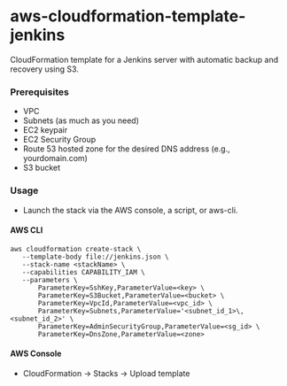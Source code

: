 aws-cloudformation-template-jenkins
===
CloudFormation template for a Jenkins server with automatic backup and recovery using S3.

### Prerequisites
 - VPC
 - Subnets (as much as you need)
 - EC2 keypair
 - EC2 Security Group
 - Route 53 hosted zone for the desired DNS address (e.g., yourdomain.com)
 - S3 bucket

### Usage
 - Launch the stack via the AWS console, a script, or aws-cli.


 #### AWS CLI

 ```
 aws cloudformation create-stack \
    --template-body file://jenkins.json \
    --stack-name <stackName> \
    --capabilities CAPABILITY_IAM \
    --parameters \
        ParameterKey=SshKey,ParameterValue=<key> \
        ParameterKey=S3Bucket,ParameterValue=<bucket> \
        ParameterKey=VpcId,ParameterValue=<vpc_id> \
        ParameterKey=Subnets,ParameterValue='<subnet_id_1>\,<subnet_id_2>' \
        ParameterKey=AdminSecurityGroup,ParameterValue=<sg_id> \
        ParameterKey=DnsZone,ParameterValue=<zone>
 ```

 #### AWS Console
 - CloudFormation -> Stacks -> Upload template
